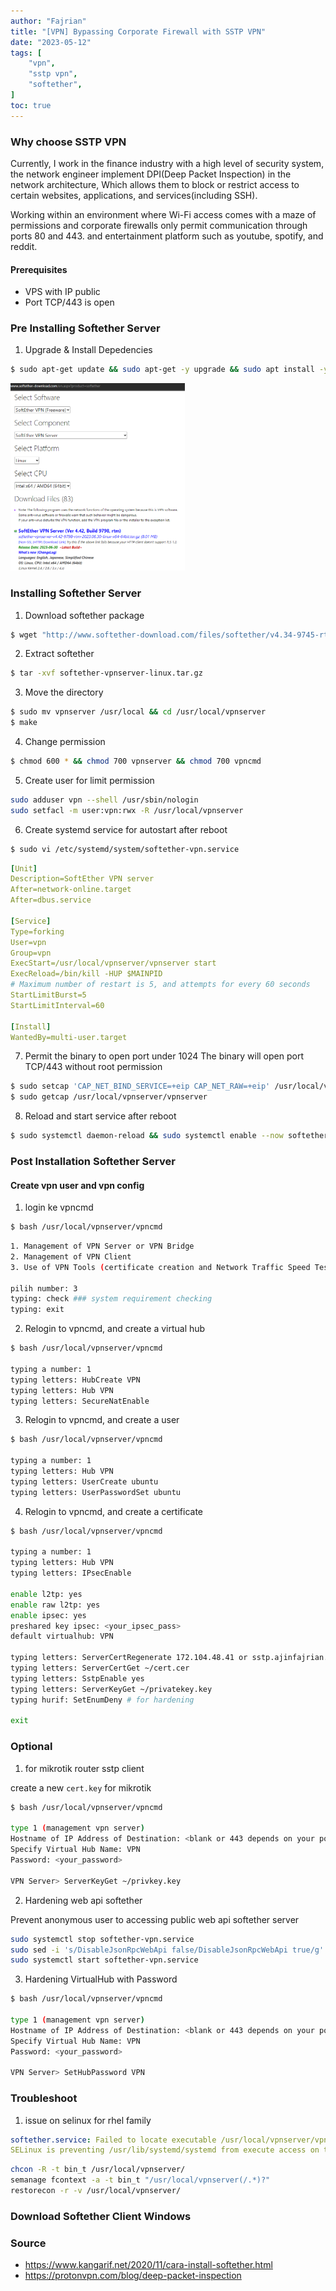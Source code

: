 ```yaml
---
author: "Fajrian"
title: "[VPN] Bypassing Corporate Firewall with SSTP VPN"
date: "2023-05-12"
tags: [
    "vpn",
    "sstp vpn",
    "softether",
]
toc: true
---
```


### Why choose SSTP VPN
Currently, I work in the finance industry with a high level of security system, the network engineer implement DPI(Deep Packet Inspection) in the network architecture, Which allows them to block or restrict access to certain websites, applications, and services(including SSH). 

Working within an environment where Wi-Fi access comes with a maze of permissions and corporate firewalls only permit communication through ports 80 and 443. and entertainment platform such as youtube, spotify, and reddit. 

#### Prerequisites

- VPS with IP public
- Port TCP/443 is open

### Pre Installing Softether Server
1. Upgrade & Install Depedencies
```sh
$ sudo apt-get update && sudo apt-get -y upgrade && sudo apt install -y wget build-essential nano tar acl
```

<img src="download-softether-server.png" alt="download softether server" height="300">

### Installing Softether Server
1. Download softether package
```sh
$ wget "http://www.softether-download.com/files/softether/v4.34-9745-rtm-2020.04.05-tree/Linux/SoftEther_VPN_Server/64bit_-_Intel_x64_or_AMD64/softether-vpnserver-v4.34-9745-rtm-2020.04.05-linux-x64-64bit.tar.gz" -O softether-vpnserver-linux.tar.gz
```

2. Extract softether
```sh
$ tar -xvf softether-vpnserver-linux.tar.gz
```

3. Move the directory
```sh
$ sudo mv vpnserver /usr/local && cd /usr/local/vpnserver
$ make
```

4. Change permission
```sh
$ chmod 600 * && chmod 700 vpnserver && chmod 700 vpncmd
```

5. Create user for limit permission
```sh
sudo adduser vpn --shell /usr/sbin/nologin
sudo setfacl -m user:vpn:rwx -R /usr/local/vpnserver 
```

6. Create systemd service for autostart after reboot
```sh
$ sudo vi /etc/systemd/system/softether-vpn.service
```

```yaml
[Unit]
Description=SoftEther VPN server
After=network-online.target
After=dbus.service

[Service]
Type=forking
User=vpn
Group=vpn
ExecStart=/usr/local/vpnserver/vpnserver start
ExecReload=/bin/kill -HUP $MAINPID
# Maximum number of restart is 5, and attempts for every 60 seconds
StartLimitBurst=5
StartLimitInterval=60

[Install]
WantedBy=multi-user.target
```

7. Permit the binary to open port under 1024
The binary will open port TCP/443 without root permission
```sh
$ sudo setcap 'CAP_NET_BIND_SERVICE=+eip CAP_NET_RAW=+eip' /usr/local/vpnserver/vpnserver
$ sudo getcap /usr/local/vpnserver/vpnserver
```

8. Reload and start service after reboot
```sh
$ sudo systemctl daemon-reload && sudo systemctl enable --now softether-vpn.service
```

### Post Installation Softether Server
#### Create vpn user and vpn config
1. login ke vpncmd
```sh
$ bash /usr/local/vpnserver/vpncmd
```

```sh
1. Management of VPN Server or VPN Bridge
2. Management of VPN Client
3. Use of VPN Tools (certificate creation and Network Traffic Speed Test Tool)

pilih number: 3
typing: check ### system requirement checking 
typing: exit
```

2. Relogin to vpncmd, and create a virtual hub
```sh
$ bash /usr/local/vpnserver/vpncmd

typing a number: 1
typing letters: HubCreate VPN
typing letters: Hub VPN
typing letters: SecureNatEnable
```

3. Relogin to vpncmd, and create a user
```sh
$ bash /usr/local/vpnserver/vpncmd

typing a number: 1
typing letters: Hub VPN
typing letters: UserCreate ubuntu
typing letters: UserPasswordSet ubuntu
```

4. Relogin to vpncmd, and create a certificate
```sh
$ bash /usr/local/vpnserver/vpncmd

typing a number: 1
typing letters: Hub VPN
typing letters: IPsecEnable

enable l2tp: yes
enable raw l2tp: yes
enable ipsec: yes
preshared key ipsec: <your_ipsec_pass>
default virtualhub: VPN

typing letters: ServerCertRegenerate 172.104.48.41 or sstp.ajinfajrian.id
typing letters: ServerCertGet ~/cert.cer
typing letters: SstpEnable yes
typing letters: ServerKeyGet ~/privatekey.key
typing hurif: SetEnumDeny # for hardening

exit
```

### Optional
1. for mikrotik router sstp client

create a new `cert.key` for mikrotik
```sh
$ bash /usr/local/vpnserver/vpncmd

type 1 (management vpn server)
Hostname of IP Address of Destination: <blank or 443 depends on your port config>
Specify Virtual Hub Name: VPN
Password: <your_password>

VPN Server> ServerKeyGet ~/privkey.key
```

2. Hardening web api softether

Prevent anonymous user to accessing public web api softether server
```sh
sudo systemctl stop softether-vpn.service
sudo sed -i 's/DisableJsonRpcWebApi false/DisableJsonRpcWebApi true/g' vpn_server.config
sudo systemctl start softether-vpn.service
```

3. Hardening VirtualHub with Password
```sh
$ bash /usr/local/vpnserver/vpncmd

type 1 (management vpn server)
Hostname of IP Address of Destination: <blank or 443 depends on your port config>
Specify Virtual Hub Name: VPN
Password: <your_password>

VPN Server> SetHubPassword VPN
```


### Troubleshoot 
1. issue on selinux for rhel family
```yaml
softether.service: Failed to locate executable /usr/local/vpnserver/vpnserver: Permission denied
SELinux is preventing /usr/lib/systemd/systemd from execute access on the file vpnserver.
```

```sh
chcon -R -t bin_t /usr/local/vpnserver/
semanage fcontext -a -t bin_t "/usr/local/vpnserver(/.*)?"
restorecon -r -v /usr/local/vpnserver/
```


### Download Softether Client Windows

### Source
- https://www.kangarif.net/2020/11/cara-install-softether.html
- https://protonvpn.com/blog/deep-packet-inspection
